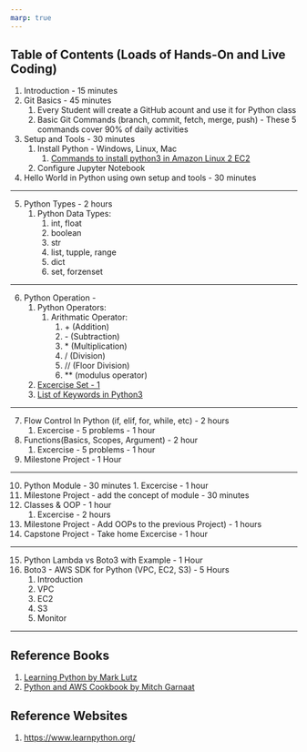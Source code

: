 ```yaml
---
marp: true
---
```


## Table of Contents (Loads of Hands-On and Live Coding)
1. Introduction - 15 minutes
2. Git Basics - 45 minutes
   1. Every Student will create a GitHub acount and use it for Python class
   2. Basic Git Commands (branch, commit, fetch, merge, push) - These 5 commands cover 90% of daily activities
3. Setup and Tools - 30 minutes
   1. Install Python - Windows, Linux, Mac
      1. [Commands to install python3 in Amazon Linux 2 EC2](./data/dev_machine_installation_commands.md)
   2. Configure Jupyter Notebook
4. Hello World in Python using own setup and tools - 30 minutes
---
5. Python Types -  2 hours
   1. Python Data Types:
      1. int, float
      2. boolean
      3. str 
      4. list, tupple, range
      5. dict
      6. set, forzenset
---
6. Python Operation -
   1. Python Operators:
      1. Arithmatic Operator:
         1. \+ (Addition)
         2. \- (Subtraction)
         3. \* (Multiplication)
         4. /  (Division)
         5. // (Floor Division)
         6. \** (modulus operator)
   2. [Excercise Set - 1](./data/excercise-1.md)
   3. [List of Keywords in Python3](./data/python3-keywords.md)

---

7. Flow Control In Python (if, elif, for, while, etc) - 2 hours
   1. Excercise - 5 problems - 1 hour
8. Functions(Basics, Scopes, Argument) - 2 hour
   1. Excercise - 5 problems - 1 hour
9. Milestone Project - 1 Hour
---
10.  Python Module - 30 minutes
    1.  Excercise - 1 hour
11. Milestone Project - add the concept of module - 30 minutes
12. Classes & OOP - 1 hour
    1.  Excercise - 2 hours
13. Milestone Project - Add OOPs to the previous Project) - 1 hours
14. Capstone Project - Take home Excercise - 1 hour
---
15. Python Lambda vs Boto3 with Example - 1 Hour
16. Boto3 -  AWS SDK for Python (VPC, EC2, S3) - 5 Hours
    1.  Introduction
    2.  VPC
    3.  EC2
    4.  S3
    5.  Monitor

---

## Reference Books
1. [Learning Python by Mark Lutz](https://cfm.ehu.es/ricardo/docs/python/Learning_Python.pdf)
2. [Python and AWS Cookbook by Mitch Garnaat](https://bedford-computing.co.uk/learning/wp-content/uploads/2015/10/Python-and-AWS-Cookbook.pdf)

## Reference Websites
1. https://www.learnpython.org/ 